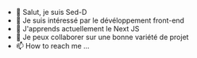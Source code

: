 - 👋 Salut, je suis Sed-D
- 👀 Je suis intéressé par le dévéloppement front-end
- 🌱 J'apprends actuellement le Next JS
- 💞️ Je peux collaborer sur une bonne variété de projet
- 📫 How to reach me ...

<!---
Sed-D/Sed-D is a ✨ special ✨ repository because its `README.md` (this file) appears on your GitHub profile.
You can click the Preview link to take a look at your changes.
--->
